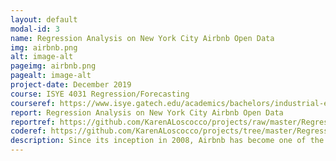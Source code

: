 ```yaml
---
layout: default
modal-id: 3
name: Regression Analysis on New York City Airbnb Open Data
img: airbnb.png
alt: image-alt
pageimg: airbnb.png
pagealt: image-alt
project-date: December 2019
course: ISYE 4031 Regression/Forecasting
courseref: https://www.isye.gatech.edu/academics/bachelors/industrial-engineering/courses
report: Regression Analysis on New York City Airbnb Open Data
reportref: https://github.com/KarenALoscocco/projects/raw/master/Regression_Analysis_on_NYC_Airbnb_Data/report.pdf
coderef: https://github.com/KarenALoscocco/projects/tree/master/Regression_Analysis_on_NYC_Airbnb_Data/code
description: Since its inception in 2008, Airbnb has become one of the world’s largest marketplaces to connect people who want to rent out their homes with travelers. The price of one night’s rent at an Airbnb property can vary wildly based on factors such as location, reviews, and amenities. This project attempts to determine which factors have the most impact on the final listed price. The data exploration, mathematical regression models, and implementations in R, as well as solutions and comments on the applications are included.
---
```


